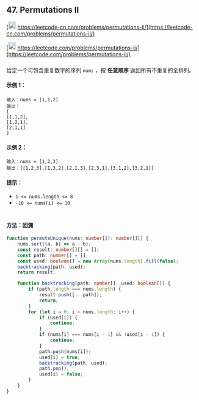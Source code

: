 ## 47. Permutations II

[<img src="https://static.leetcode-cn.com/cn-mono-assets/production/assets/logo-dark-cn.c42314a8.svg" height="20" /> https://leetcode-cn.com/problems/permutations-ii/](https://leetcode-cn.com/problems/permutations-ii/)

[<img src="https://assets.leetcode.com/static_assets/public/webpack_bundles/images/logo-dark.e99485d9b.svg" height="20"/> https://leetcode.com/problems/permutations-ii/](https://leetcode.com/problems/permutations-ii/)

###

给定一个可包含重复数字的序列 `nums` ，按 **任意顺序** 返回所有不重复的全排列。

#### 示例 1：

```
输入：nums = [1,1,2]
输出：
[
[1,1,2],
[1,2,1],
[2,1,1]
]
```

#### 示例 2：

```
输入：nums = [1,2,3]
输出：[[1,2,3],[1,3,2],[2,1,3],[2,3,1],[3,1,2],[3,2,1]]
```

#### 提示：

-   `1 <= nums.length <= 8`
-   `-10 <= nums[i] <= 10`

#

#### 方法：回溯

```ts
function permuteUnique(nums: number[]): number[][] {
    nums.sort((a, b) => a - b);
    const result: number[][] = [];
    const path: number[] = [];
    const used: boolean[] = new Array(nums.length).fill(false);
    backtracking(path, used);
    return result;

    function backtracking(path: number[], used: boolean[]) {
        if (path.length === nums.length) {
            result.push([...path]);
            return;
        }
        for (let i = 0; i < nums.length; i++) {
            if (used[i]) {
                continue;
            }
            if (nums[i] === nums[i - 1] && !used[i - 1]) {
                continue;
            }
            path.push(nums[i]);
            used[i] = true;
            backtracking(path, used);
            path.pop();
            used[i] = false;
        }
    }
}
```
